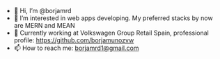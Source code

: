 - 👋 Hi, I’m @borjamrd
- 👀 I’m interested in web apps developing. My preferred stacks by now are MERN and MEAN
- 💞️ Currently working at Volkswagen Group Retail Spain, professional profile: https://github.com/borjamunozvw
- 📫 How to reach me: borjamrd1@gmail.com
